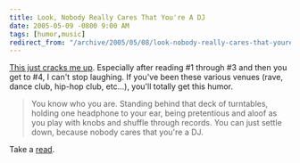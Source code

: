```yaml
---
title: Look, Nobody Really Cares That You're A DJ
date: 2005-05-09 -0800 9:00 AM
tags: [humor,music]
redirect_from: "/archive/2005/05/08/look-nobody-really-cares-that-youre-a-dj.aspx/"
---
```


[This just cracks me
up](http://www.thephatphree.com/features.asp?SectionID=3&StoryID=480&LayoutType=).
Especially after reading #1 through #3 and then you get to #4, I
can't stop laughing. If you've been these various venues (rave, dance
club, hip-hop club, etc...), you'll totally get this humor.

> You know who you are. Standing behind that deck of turntables, holding
> one headphone to your ear, being pretentious and aloof as you play
> with knobs and shuffle through records. You can just settle down,
> because nobody cares that you're a DJ.

Take a
[read](http://www.thephatphree.com/features.asp?SectionID=3&StoryID=480&LayoutType=).

